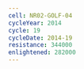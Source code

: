 ```yaml
---
cell: NR02-GOLF-04
cycleYear: 2014
cycle: 19
cycleDate: 2014-19
resistance: 344000
enlightened: 282000 
---
```

      